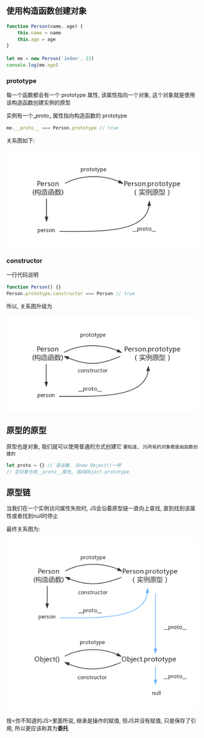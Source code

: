 ## 使用构造函数创建对象

```js
function Person(name, age) {
    this.name = name
    this.age = age
}

let me = new Person('Jeden', 21)
console.log(me.age)
```

### prototype

每一个函数都会有一个 prototype 属性, 该属性指向一个对象, 这个对象就是使用该构造函数创建实例的原型

实例有一个\__proto__ 属性指向构造函数的 prototype

```js
me.__proto__ === Person.prototype // true
```

关系图如下:

![img](../assets/JS/prototype2.png)

### constructor

一行代码说明

```js
function Person() {}
Person.prototype.constructor === Person // true
```

所以, 关系图升级为

![img](../assets/JS/prototype3.png)

## 原型的原型

原型也是对象, 我们就可以使用普通的方式创建它 `要知道, JS所有的对象都是由函数创建的`

```js
let proto = {} // 语法糖, 与new Object()一样
// 空对象也有__proto__属性, 指向Object.prototype
```



## 原型链

当我们在一个实例访问属性失败时, JS会沿着原型链一直向上查找, 直到找到该属性或者找到null时停止

最终关系图为:

![img](../assets/JS/prototype5.png)

按<你不知道的JS>里面所说, 继承是操作的赋值, 但JS并没有赋值, 只是保存了引用, 所以更应该称其为**委托**